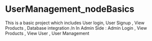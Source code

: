 # UserManagement_nodeBasics
This is a basic project which includes User login, User Signup , View Products , Database integration /n In Admin Side : Admin Login , View Products , View User , User Management
